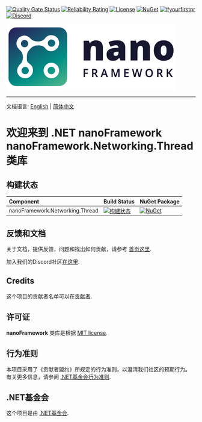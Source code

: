 [![Quality Gate Status](https://sonarcloud.io/api/project_badges/measure?project=nanoframework_nanoFramework.Networking.Thread&metric=alert_status)](https://sonarcloud.io/dashboard?id=nanoframework_nanoFramework.Networking.Thread) [![Reliability Rating](https://sonarcloud.io/api/project_badges/measure?project=nanoframework_nanoFramework.Networking.Thread&metric=reliability_rating)](https://sonarcloud.io/dashboard?id=nanoframework_nanoFramework.Networking.Thread) [![License](https://img.shields.io/badge/License-MIT-blue.svg)](LICENSE) [![NuGet](https://img.shields.io/nuget/dt/nanoFramework.Networking.Thread.svg?label=NuGet&style=flat&logo=nuget)](https://www.nuget.org/packages/nanoFramework.Networking.Thread/) [![#yourfirstpr](https://img.shields.io/badge/first--timers--only-friendly-blue.svg)](https://github.com/nanoframework/Home/blob/main/CONTRIBUTING.md) [![Discord](https://img.shields.io/discord/478725473862549535.svg?logo=discord&logoColor=white&label=Discord&color=7289DA)](https://discord.gg/gCyBu8T)

![nanoFramework logo](https://raw.githubusercontent.com/nanoframework/Home/main/resources/logo/nanoFramework-repo-logo.png)

-----
文档语言: [English](README.md) | [简体中文](README.zh-cn.md)


# 欢迎来到 .NET **nanoFramework** nanoFramework.Networking.Thread 类库

## 构建状态

| Component | Build Status | NuGet Package |
|:-|---|---|
| nanoFramework.Networking.Thread | [![构建状态](https://dev.azure.com/nanoframework/nanoFramework.Networking.Thread/_apis/build/status/nanoFramework.Networking.Thread?repoName=nanoframework%2FnanoFramework.Networking.Thread&branchName=main)](https://dev.azure.com/nanoframework/nanoFramework.Networking.Thread/_build/latest?definitionId=85&repoName=nanoframework%2FnanoFramework.Networking.Thread&branchName=main) | [![NuGet](https://img.shields.io/nuget/v/nanoFramework.Networking.Thread.svg?label=NuGet&style=flat&logo=nuget)](https://www.nuget.org/packages/nanoFramework.Networking.Thread/) |

## 反馈和文档

关于文档，提供反馈，问题和找出如何贡献，请参考 [首页这里](https://github.com/nanoframework/Home).

加入我们的Discord社区[在这里](https://discord.gg/gCyBu8T).

## Credits

这个项目的贡献者名单可以在[贡献者](https://github.com/nanoframework/Home/blob/main/CONTRIBUTORS.md).

## 许可证

**nanoFramework** 类库是根据 [MIT license](LICENSE.md).

## 行为准则

本项目采用了《贡献者盟约》所规定的行为准则，以澄清我们社区的预期行为。
有关更多信息，请参阅 [.NET基金会行为准则](https://dotnetfoundation.org/code-of-conduct).

## .NET基金会

这个项目是由 [.NET基金会](https://dotnetfoundation.org).
